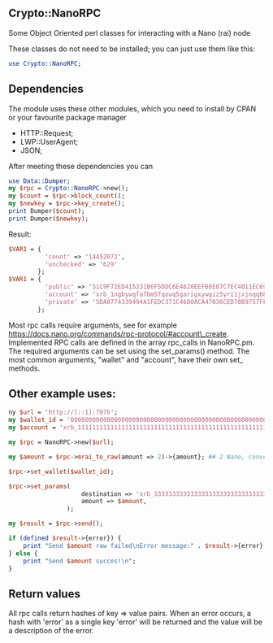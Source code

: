 ## Crypto::NanoRPC

Some Object Oriented perl classes for interacting with a Nano (rai) node

These classes do not need to be installed; you can just use them like this:

```perl
use Crypto::NanoRPC;
```
## Dependencies

The module uses these other modules, which you need to install by CPAN or your favourite package manager

* HTTP::Request;
* LWP::UserAgent;
* JSON;

After meeting these dependencies you can 


```perl
use Data::Dumper;
my $rpc = Crypto::NanoRPC->new();
my $count = $rpc->block_count();
my $newkey = $rpc->key_create();
print Dumper($count);
print Dumper($newkey);
```
Result:
```perl
$VAR1 = {
          'count' => '14452072',
          'unchecked' => '629'
        };
$VAR1 = {
          'public' => '51C9F72ED415331B6F5DDC6E4620EEFB8E87C7EC4011EC697B98D59D57C7C022',
          'account' => 'xrb_1ngbywqfa7bm5fqouq5garigxywgiz5yri1jxjnqq88omodwhi34c9wxgtwf',
          'private' => '5DA0774339494A1FEDC371C4680ACA47036CED78B9757FF6B69B6E5F56443348'
        };
```
Most rpc calls require arguments, see for example https://docs.nano.org/commands/rpc-protocol/#account\_create. Implemented RPC calls
are defined in the array rpc\_calls in NanoRPC.pm. The required arguments can be set using the set\_params() method. The most 
common arguments, "wallet" and "account", have their own set\_ methods.

## Other example uses:

```perl
ny $url = 'http://[::1]:7076';
my $wallet_id = '0000000000000000000000000000000000000000000000000000000000000000'; ## replace with real wallet id
my $account = 'xrb_111111111111111111111111111111111111111111111111111111111111';   ## replace with real account number

my $rpc = NanoRPC->new($url);

my $amount = $rpc->mrai_to_raw(amount => 2)->{amount}; ## 2 Nano, converted to raw

$rpc->set_wallet($wallet_id);

$rpc->set_params(
                    destination => 'xrb_333333333333333333333333333333333333333333333333333333333333'
                    amount => $amount,
                );

my $result = $rpc->send();

if (defined $result->{error}) {
    print "Send $amount raw failed\nError message:" . $result->{error};
} else {
    print "Send $amount succes!\n";
}

```

## Return values

All rpc calls return hashes of key => value pairs. When an error occurs, a hash with 'error' as a single key 'error' will be
returned and the value will be a description of the error.

